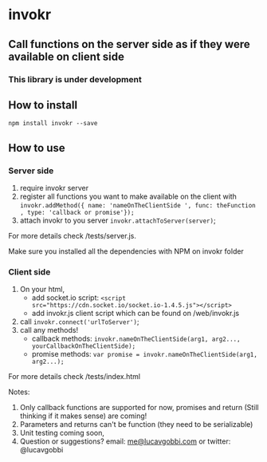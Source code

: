 # invokr
## Call functions on the server side as if they were available on client side

### This library is under development

## How to install
`npm install invokr --save`

## How to use
### Server side
1. require invokr server
2. register all functions you want to make available on the client with `invokr.addMethod({ name: 'nameOnTheClientSide ', func: theFunction , type: 'callback or promise'});`
3. attach invokr to you server `invokr.attachToServer(server)`;

For more details check /tests/server.js.

Make sure you installed all the dependencies with NPM on invokr folder

### Client side
1. On your html, 
    * add socket.io script: `<script src="https://cdn.socket.io/socket.io-1.4.5.js"></script>`
    * add invokr.js client script which can be found on /web/invokr.js
2. call `invokr.connect('urlToServer')`;
3. call any methods!
    * callback methods: `invokr.nameOnTheClientSide(arg1, arg2..., yourCallbackOnTheClientSide);`
    * promise methods: `var promise = invokr.nameOnTheClientSide(arg1, arg2...);`

For more details check /tests/index.html

Notes: 

1. Only callback functions are supported for now, promises and return (Still thinking if it makes sense) are coming!
2. Parameters and returns can't be function (they need to be serializable)
3. Unit testing coming soon,
4. Question or suggestions? email: me@lucavgobbi.com or twitter: @lucavgobbi
